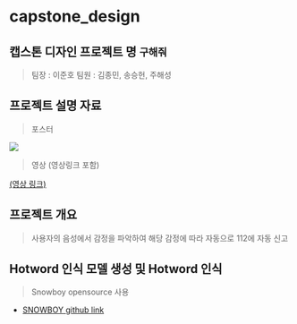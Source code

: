 # capstone_design

## 캡스톤 디자인 프로젝트 명 `구해줘`
>팀장 : 이준호
팀원 : 김종민, 송승헌, 주해성

##  프로젝트 설명 자료

> 포스터

![](https://user-images.githubusercontent.com/57201026/120099700-e7410880-c177-11eb-97ff-f1c050a6f090.png)

> 영상 (영상링크 포함)

[(영상 링크)](https://youtu.be/A54pXhQqja0)


## 프로젝트 개요
> 사용자의 음성에서 감정을 파악하여 해당 감정에 따라 자동으로 112에 자동 신고

## Hotword 인식 모델 생성 및 Hotword 인식

> Snowboy opensource 사용
- [SNOWBOY github link](https://github.com/Kitt-AI/snowboy)
